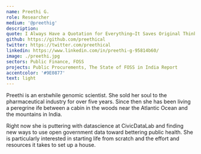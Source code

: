 ```yaml
---
name: Preethi G.
role: Researcher
medium: '@preethig'
description: 
quote: I Always Have a Quotation for Everything—It Saves Original Thinking.
github: https://github.com/preethical
twitter: https://twitter.com/preethical
linkedin: https://www.linkedin.com/in/preethi-g-95814b60/
image: ./preethi.jpg
sectors: Public Finance, FOSS
projects: Public Procurements, The State of FOSS in India Report
accentcolor: '#9E0877'
text: light
---
```


Preethi is an erstwhile genomic scientist. She sold her soul to the pharmaceutical industry for over five years. Since then she has been living a peregrine ife between a cabin in the woods near the Atlantic Ocean and the mountains in India.

Right now she is puttering with datascience at CivicDataLab and finding new ways to use open government data toward bettering public health. She is particularly interested in starting life from scratch and the effort and resources it takes to set up a house.
